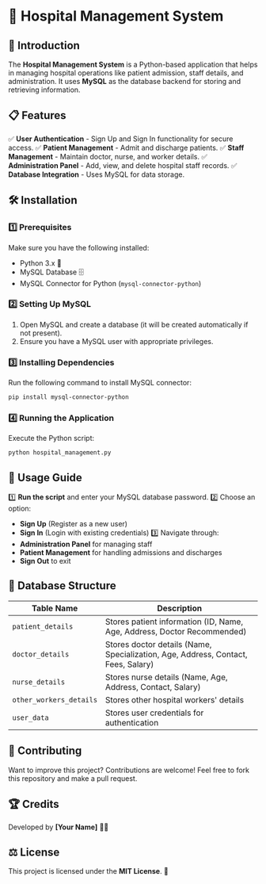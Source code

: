 # 🏥 Hospital Management System

## 📌 Introduction
The **Hospital Management System** is a Python-based application that helps in managing hospital operations like patient admission, staff details, and administration. It uses **MySQL** as the database backend for storing and retrieving information.

## 📋 Features

✅ **User Authentication** - Sign Up and Sign In functionality for secure access.
✅ **Patient Management** - Admit and discharge patients.
✅ **Staff Management** - Maintain doctor, nurse, and worker details.
✅ **Administration Panel** - Add, view, and delete hospital staff records.
✅ **Database Integration** - Uses MySQL for data storage.

## 🛠️ Installation

### 1️⃣ Prerequisites
Make sure you have the following installed:
- Python 3.x 🐍
- MySQL Database 🗄️
- MySQL Connector for Python (`mysql-connector-python`)

### 2️⃣ Setting Up MySQL
1. Open MySQL and create a database (it will be created automatically if not present).
2. Ensure you have a MySQL user with appropriate privileges.

### 3️⃣ Installing Dependencies
Run the following command to install MySQL connector:
```sh
pip install mysql-connector-python
```

### 4️⃣ Running the Application
Execute the Python script:
```sh
python hospital_management.py
```

## 📌 Usage Guide

1️⃣ **Run the script** and enter your MySQL database password.
2️⃣ Choose an option:
   - **Sign Up** (Register as a new user)
   - **Sign In** (Login with existing credentials)
3️⃣ Navigate through:
   - **Administration Panel** for managing staff
   - **Patient Management** for handling admissions and discharges
   - **Sign Out** to exit

## 📂 Database Structure

| Table Name | Description |
|------------|-------------|
| `patient_details` | Stores patient information (ID, Name, Age, Address, Doctor Recommended) |
| `doctor_details` | Stores doctor details (Name, Specialization, Age, Address, Contact, Fees, Salary) |
| `nurse_details` | Stores nurse details (Name, Age, Address, Contact, Salary) |
| `other_workers_details` | Stores other hospital workers' details |
| `user_data` | Stores user credentials for authentication |

## 📢 Contributing
Want to improve this project? Contributions are welcome! Feel free to fork this repository and make a pull request.

## 🏆 Credits
Developed by **[Your Name]** 🧑‍💻

## ⚖️ License
This project is licensed under the **MIT License**. 📝

